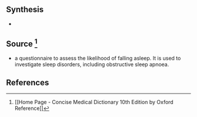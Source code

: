## Synthesis
- 
## Source [^1]
- a questionnaire to assess the likelihood of falling asleep. It is used to investigate sleep disorders, including obstructive sleep apnoea.
## References

[^1]: [[Home Page - Concise Medical Dictionary 10th Edition by Oxford Reference]]